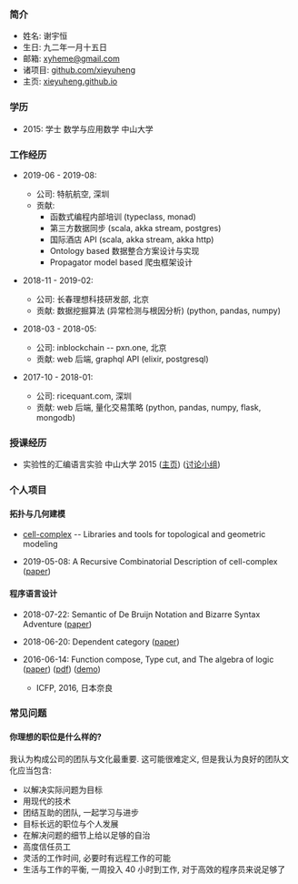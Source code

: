 ### 简介

- 姓名: 谢宇恒
- 生日: 九二年一月十五日
- 邮箱: xyheme@gmail.com
- 诸项目: [github.com/xieyuheng](https://github.com/xieyuheng)
- 主页: [xieyuheng.github.io](https://xieyuheng.github.io)

### 学历

- 2015: 学士 数学与应用数学 中山大学

### 工作经历

- 2019-06 - 2019-08:
  - 公司: 特航航空, 深圳
  - 贡献:
    - 函数式编程内部培训 (typeclass, monad)
    - 第三方数据同步 (scala, akka stream, postgres)
    - 国际酒店 API (scala, akka stream, akka http)
    - Ontology based 数据整合方案设计与实现
    - Propagator model based 爬虫框架设计

- 2018-11 - 2019-02:
  - 公司: 长春理想科技研发部, 北京
  - 贡献: 数据挖掘算法 (异常检测与根因分析) (python, pandas, numpy)

- 2018-03 - 2018-05:
  - 公司: inblockchain -- pxn.one, 北京
  - 贡献: web 后端, graphql API (elixir, postgresql)

- 2017-10 - 2018-01:
  - 公司: ricequant.com, 深圳
  - 贡献: web 后端, 量化交易策略 (python, pandas, numpy, flask, mongodb)

### 授课经历

- 实验性的汇编语言实验 中山大学 2015
  ([主页](http://the-little-language-designer.github.io/cicada-nymph/course/contents.html))
  ([讨论小组](https://github.com/the-little-language-designer))

### 个人项目

#### 拓扑与几何建模

- [cell-complex](https://github.com/xieyuheng/cell-complex) -- Libraries and tools for topological and geometric modeling

- 2019-05-08: A Recursive Combinatorial Description of cell-complex
  ([paper](https://github.com/xieyuheng/cell-complex/blob/master/docs/a-recursive-combinatorial-description-of-cell-complex.md))

#### 程序语言设计

- 2018-07-22: Semantic of De Bruijn Notation and Bizarre Syntax Adventure
  ([paper](https://xieyuheng.github.io/writing/de-bruijn-notation.html))

- 2018-06-20: Dependent category
  ([paper](https://xieyuheng.github.io/writing/dependent-category.html))

- 2016-06-14: Function compose, Type cut, and The algebra of logic
  ([paper](https://xieyuheng.github.io/writing/function-compose-type-cut.html))
  ([pdf](http://xieyuheng.github.io/paper/function-compose-type-cut.pdf))
  ([demo](https://xieyuheng.github.io/writing/function-compose-type-cut--demo))
  - ICFP, 2016, 日本奈良

### 常见问题

#### 你理想的职位是什么样的?

我认为构成公司的团队与文化最重要.
这可能很难定义, 但是我认为良好的团队文化应当包含:

- 以解决实际问题为目标
- 用现代的技术
- 团结互助的团队, 一起学习与进步
- 目标长远的职位与个人发展
- 在解决问题的细节上给以足够的自治
- 高度信任员工
- 灵活的工作时间, 必要时有远程工作的可能
- 生活与工作的平衡, 一周投入 40 小时到工作, 对于高效的程序员来说足够了
